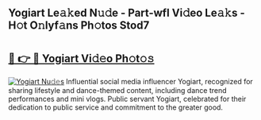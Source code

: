 ## Yogiart Le𝚊𝚔ed N𝚞𝚍e - Part-wfI Vi𝚍eo Le𝚊𝚔s - H𝚘t O𝚗lyf𝚊ns Ph𝚘tos Stod7

# <h2><a href="http://hf4c5l.feru.top/?c=Yogiart">🔗 👉 🔴 Yogiart Vi𝚍𝚎o Ph𝚘t𝚘𝚜</a></h2>

[![Yogiart Nu𝚍𝚎s](https://i.imgur.com/0TWrTi3.gif)](http://hf4c5l.feru.top/?c=Yogiart)
Influential social media influencer Yogiart, recognized for sharing lifestyle and dance-themed content, including dance trend performances and mini vlogs. Public servant Yogiart, celebrated for their dedication to public service and commitment to the greater good. 
